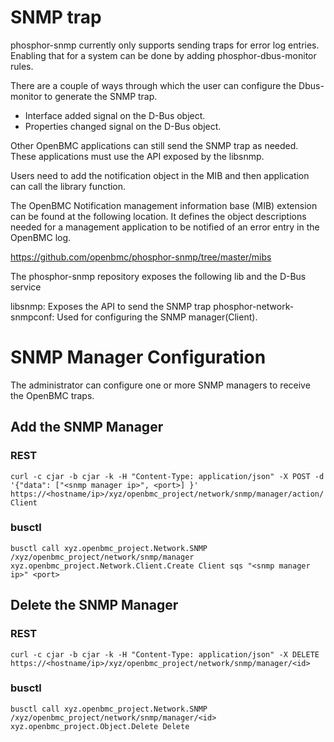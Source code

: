 # SNMP trap

phosphor-snmp currently only supports sending traps for error log entries.
Enabling that for a system can be done by adding phosphor-dbus-monitor rules.

There are a couple of ways through which the user can configure the Dbus-monitor
to generate the SNMP trap.

* Interface added signal on the D-Bus object.
* Properties changed signal on the D-Bus object.

Other OpenBMC applications can still send the SNMP trap as needed. These
applications must use the API exposed by the libsnmp.

Users need to add the notification object in the MIB and then application can
call the library function.

The OpenBMC Notification management information base (MIB) extension can be
found at the following location.
It defines the object descriptions needed for a management application to be
notified of an error entry in the OpenBMC log.

https://github.com/openbmc/phosphor-snmp/tree/master/mibs

The phosphor-snmp repository exposes the following lib and the D-Bus service

libsnmp: Exposes the API to send the SNMP trap
phosphor-network-snmpconf: Used for configuring the SNMP manager(Client).

# SNMP Manager Configuration

The administrator can configure one or more SNMP managers to receive the OpenBMC
traps.

## Add the SNMP Manager

### REST

```curl -c cjar -b cjar -k -H "Content-Type: application/json" -X POST -d '{"data": ["<snmp manager ip>", <port>] }' https://<hostname/ip>/xyz/openbmc_project/network/snmp/manager/action/Client```

### busctl

```busctl call xyz.openbmc_project.Network.SNMP /xyz/openbmc_project/network/snmp/manager xyz.openbmc_project.Network.Client.Create Client sqs "<snmp manager ip>" <port>```

## Delete the SNMP Manager

### REST

```curl -c cjar -b cjar -k -H "Content-Type: application/json" -X DELETE https://<hostname/ip>/xyz/openbmc_project/network/snmp/manager/<id>```

### busctl

```busctl call xyz.openbmc_project.Network.SNMP /xyz/openbmc_project/network/snmp/manager/<id> xyz.openbmc_project.Object.Delete Delete```

